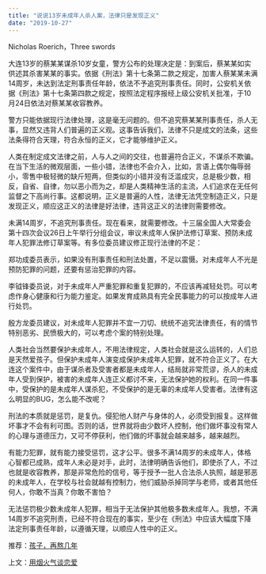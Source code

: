 ```yaml
---
title: "说说13岁未成年人杀人案，法律只是发现正义"
date: "2019-10-27"
---
```


Nicholas Roerich，Three swords

  

大连13岁的蔡某某谋杀10岁女童，警方公布的处理决定是：到案后，蔡某某如实供述其杀害某某的事实。依据《刑法》第十七条第二款之规定，加害人蔡某某未满14周岁，未达到法定刑事责任年龄，依法不予追究刑事责任。同时，公安机关依据《刑法》第十七条第四款之规定，按照法定程序报经上级公安机关批准，于10月24日依法对蔡某某收容教养。

  

警方只能依据现行法律处理，这是毫无问题的。但不追究蔡某某刑事责任，杀人无事，显然又违背人们普遍的正义观。这事告诉我们，法律不只是成文的法条，这些法条得符合天理，符合永恒的正义，它才能够维护正义。

  

人类在制定成文法律之前，人与人之间的交往，也普遍符合正义，不谋杀不欺骗。在当下生活的微观层面，一些小错，法律也不会介入，比如，言语上偶尔侮辱弱小，零售中极轻微的缺斤短两，但类似的小错并没有泛滥成灾，总是极少数，相反，自省、自律，勿以恶小而为之，却是人类精神生活的主流，人们追求在无任何监督之下高尚行事。这都说明，正义是普遍的人性，法律无法凭空制造正义，只是发现正义，顺应这正义的法律是好法律，违背这正义的法律则需要修改。

  

未满14周岁，不追究刑事责任。现在看来，就需要修改。十三届全国人大常委会第十四次会议26日上午举行分组会议，审议未成年人保护法修订草案、预防未成年人犯罪法修订草案等。有多位委员建议修正现行法律的不足：

  

郑功成委员表示，如果没有刑事责任和刑法处置，不足以震慑。对未成年人不光是预防犯罪的问题，还要有惩治犯罪的内容。

  

李钺锋委员说，对于未成年人严重犯罪和重复犯罪的，不应该再减轻处罚。可以考虑作身心健康和行为能力鉴定。如果发育成熟具有完全民事能力的可以按成年人进行处罚。

  

殷方龙委员建议，对未成年人犯罪并不宜一刀切、统统不追究法律责任，有的情节特别恶劣、民愤极大的，可以考虑个案的特别处理。

  

人类社会当然要保护未成年人，不用法律规定，人类社会就是这么运转的，人们总是天然爱孩子。但保护未成年人演变成保护未成年人犯罪，就不符合正义了。在大连这个案件中，由于谋杀者及受害者都是未成年人，结局就非常荒谬，杀人的未成年人受到保护，被害的未成年人连正义都讨不来，无法保护她的权利。在同一件事中，受保护的是未成年人谋杀犯，不受保护的是无辜的未成年人受害者。法律有这么明显的BUG，怎么能不改呢？

  

刑法的本质就是惩罚，是复仇。侵犯他人财产与身体的人，必须受到报复。这样做坏事才不会有利可图。否则的话，世界就将由少数坏人控制，他们做坏事没有常人的心理与道德压力，又可不停获利，他们做的坏事就会越来越多，越来越烈。

  

有能力犯罪，就有能力接受惩罚，这才公平。很多不满14周岁的未成年人，体格心智都已成熟，成年人未必是对手，此时，法律明确告诉他们，即使杀了人，不过也就是收容教养，那是非常危险的信号，等于授予一批人合法杀人执照，越是邪恶的未成年人，在学校与社会就越有控制力，他们威胁杀掉同学与老师，或者其他任何人，你敢不当真？你敢不害怕？

  

无法惩罚极少数未成年人犯罪，相当于无法保护其他极多数未成年人。我想，不满14周岁不追究刑责，已经不符合现在的事实，至少在《刑法》中应该大幅度下降法定刑事责任年龄，以遵循天理，以顺应人性中的正义。

  

推荐：[孩子，再熬几年](http://mp.weixin.qq.com/s?__biz=MjM5NDU0Mjk2MQ==&mid=2651622210&idx=1&sn=74979c33f65b0aa26978e53e6e86a3a0&chksm=bd7e0f5c8a09864aa66a98b5a8f13939af528f7174c0d0baf1b8218dfc254aa1c004f8880ee4&scene=21#wechat_redirect)  

上文：[用烟火气谈恋爱](http://mp.weixin.qq.com/s?__biz=MjM5NDU0Mjk2MQ==&mid=2651635655&idx=1&sn=fe42f3a91121745497ca4a4b1f4eb584&chksm=bd7e3bd98a09b2cfc0d069857919fb578100f2d8d9186def888d01ff8b8a3c616ea6d88c67dd&scene=21#wechat_redirect)
